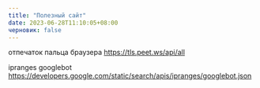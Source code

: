 ```yaml
---
title: "Полезный сайт"
date: 2023-06-28T11:10:05+08:00
черновик: false
---
```

отпечаток пальца браузера
https://tls.peet.ws/api/all

ipranges googlebot
https://developers.google.com/static/search/apis/ipranges/googlebot.json